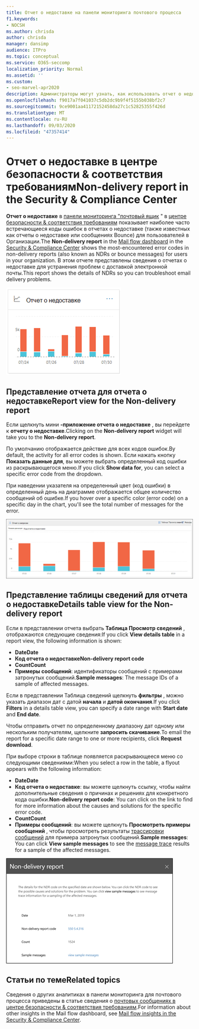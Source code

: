 ```yaml
---
title: Отчет о недоставке на панели мониторинга почтового процесса
f1.keywords:
- NOCSH
ms.author: chrisda
author: chrisda
manager: dansimp
audience: ITPro
ms.topic: conceptual
ms.service: O365-seccomp
localization_priority: Normal
ms.assetid: ''
ms.custom:
- seo-marvel-apr2020
description: Администраторы могут узнать, как использовать отчет о недоставке в панели мониторинга "почта" в центре безопасности & соответствия требованиям для отслеживания наиболее часто встречающихся кодов ошибок в отчетах о недоставке (также известных как отчеты о недоставке или сообщениях Bounce) от отправителей в вашей организации.
ms.openlocfilehash: f9017a7f041037c5db2dc9b9f4f5155b038bf2c7
ms.sourcegitcommit: 9ce9001aa41172152458da27c1c52825355f426d
ms.translationtype: MT
ms.contentlocale: ru-RU
ms.lasthandoff: 09/03/2020
ms.locfileid: "47357414"
---
```

# <a name="non-delivery-report-in-the-security--compliance-center"></a><span data-ttu-id="6f6f8-103">Отчет о недоставке в центре безопасности & соответствия требованиям</span><span class="sxs-lookup"><span data-stu-id="6f6f8-103">Non-delivery report in the Security & Compliance Center</span></span>

<span data-ttu-id="6f6f8-104">**Отчет о недоставке** в [панели мониторинга "почтовый ящик](mail-flow-insights-v2.md) " в [центре безопасности & соответствия требованиям](https://protection.office.com) показывает наиболее часто встречающиеся коды ошибок в отчетах о недоставке (также известных как отчеты о недоставке или сообщениях Bounce) для пользователей в Организации.</span><span class="sxs-lookup"><span data-stu-id="6f6f8-104">The **Non-delivery report** in the [Mail flow dashboard](mail-flow-insights-v2.md) in the [Security & Compliance Center](https://protection.office.com) shows the most-encountered error codes in non-delivery reports (also known as NDRs or bounce messages) for users in your organization.</span></span> <span data-ttu-id="6f6f8-105">В этом отчете представлены сведения о отчетах о недоставке для устранения проблем с доставкой электронной почты.</span><span class="sxs-lookup"><span data-stu-id="6f6f8-105">This report shows the details of NDRs so you can troubleshoot email delivery problems.</span></span>

![Мини-приложение отчетов о недоставке в панели мониторинга "почтовые ящики" в центре безопасности & соответствия требованиям](../../media/mfi-non-delivery-report-widget.png)

## <a name="report-view-for-the-non-delivery-report"></a><span data-ttu-id="6f6f8-107">Представление отчета для отчета о недоставке</span><span class="sxs-lookup"><span data-stu-id="6f6f8-107">Report view for the Non-delivery report</span></span>

<span data-ttu-id="6f6f8-108">Если щелкнуть мини **-приложение отчета о недоставке** , вы перейдете к **отчету о недоставке**.</span><span class="sxs-lookup"><span data-stu-id="6f6f8-108">Clicking on the **Non-delivery report** widget will take you to the **Non-delivery report**.</span></span>

<span data-ttu-id="6f6f8-109">По умолчанию отображается действие для всех кодов ошибок.</span><span class="sxs-lookup"><span data-stu-id="6f6f8-109">By default, the activity for all error codes is shown.</span></span> <span data-ttu-id="6f6f8-110">Если нажать кнопку **Показать данные для**, вы можете выбрать определенный код ошибки из раскрывающегося меню.</span><span class="sxs-lookup"><span data-stu-id="6f6f8-110">If you click **Show data for**, you can select a specific error code from the dropdown.</span></span>

<span data-ttu-id="6f6f8-111">При наведении указателя на определенный цвет (код ошибки) в определенный день на диаграмме отображается общее количество сообщений об ошибке.</span><span class="sxs-lookup"><span data-stu-id="6f6f8-111">If you hover over a specific color (error code) on a specific day in the chart, you'll see the total number of messages for the error.</span></span>

![Представление отчета в отчете о необслуживаемом домене](../../media/mfi-non-delivery-report-overview-view.png)

## <a name="details-table-view-for-the-non-delivery-report"></a><span data-ttu-id="6f6f8-113">Представление таблицы сведений для отчета о недоставке</span><span class="sxs-lookup"><span data-stu-id="6f6f8-113">Details table view for the Non-delivery report</span></span>

<span data-ttu-id="6f6f8-114">Если в представлении отчета выбрать **Таблица Просмотр сведений** , отображаются следующие сведения:</span><span class="sxs-lookup"><span data-stu-id="6f6f8-114">If you click **View details table** in a report view, the following information is shown:</span></span>

- <span data-ttu-id="6f6f8-115">**Date**</span><span class="sxs-lookup"><span data-stu-id="6f6f8-115">**Date**</span></span>
- <span data-ttu-id="6f6f8-116">**Код отчета о недоставке**</span><span class="sxs-lookup"><span data-stu-id="6f6f8-116">**Non-delivery report code**</span></span>
- <span data-ttu-id="6f6f8-117">**Count**</span><span class="sxs-lookup"><span data-stu-id="6f6f8-117">**Count**</span></span>
- <span data-ttu-id="6f6f8-118">**Примеры сообщений**: идентификаторы сообщений с примерами затронутых сообщений.</span><span class="sxs-lookup"><span data-stu-id="6f6f8-118">**Sample messages**: The message IDs of a sample of affected messages.</span></span>

<span data-ttu-id="6f6f8-119">Если в представлении Таблица сведений щелкнуть **фильтры** , можно указать диапазон дат с датой **начала** и **датой окончания**.</span><span class="sxs-lookup"><span data-stu-id="6f6f8-119">If you click **Filters** in a details table view, you can specify a date range with **Start date** and **End date**.</span></span>

<span data-ttu-id="6f6f8-120">Чтобы отправить отчет по определенному диапазону дат одному или нескольким получателям, щелкните **запросить скачивание**.</span><span class="sxs-lookup"><span data-stu-id="6f6f8-120">To email the report for a specific date range to one or more recipients, click **Request download**.</span></span>

<span data-ttu-id="6f6f8-121">При выборе строки в таблице появляется раскрывающееся меню со следующими сведениями:</span><span class="sxs-lookup"><span data-stu-id="6f6f8-121">When you select a row in the table, a flyout appears with the following information:</span></span>

- <span data-ttu-id="6f6f8-122">**Date**</span><span class="sxs-lookup"><span data-stu-id="6f6f8-122">**Date**</span></span>
- <span data-ttu-id="6f6f8-123">**Код отчета о недоставке**: вы можете щелкнуть ссылку, чтобы найти дополнительные сведения о причинах и решениях для конкретного кода ошибки.</span><span class="sxs-lookup"><span data-stu-id="6f6f8-123">**Non-delivery report code**: You can click on the link to find for more information about the causes and solutions for the specific error code.</span></span>
- <span data-ttu-id="6f6f8-124">**Count**</span><span class="sxs-lookup"><span data-stu-id="6f6f8-124">**Count**</span></span>
- <span data-ttu-id="6f6f8-125">**Примеры сообщений**: вы можете щелкнуть **Просмотреть примеры сообщений** , чтобы просмотреть результаты [трассировки сообщений](message-trace-scc.md) для примера затронутых сообщений.</span><span class="sxs-lookup"><span data-stu-id="6f6f8-125">**Sample messages**: You can click **View sample messages** to see the [message trace](message-trace-scc.md) results for a sample of the affected messages.</span></span>

![Всплывающее меню сведений после выбора строки в представлении таблицы сведений в отчете о недоставке](../../media/mfi-non-delivery-report-details-flyout.png)

## <a name="related-topics"></a><span data-ttu-id="6f6f8-127">Статьи по теме</span><span class="sxs-lookup"><span data-stu-id="6f6f8-127">Related topics</span></span>

<span data-ttu-id="6f6f8-128">Сведения о других аналитиках в панели мониторинга для почтового процесса приведены в статье сведения о [почтовых сообщениях в центре безопасности & соответствия требованиям](mail-flow-insights-v2.md).</span><span class="sxs-lookup"><span data-stu-id="6f6f8-128">For information about other insights in the Mail flow dashboard, see [Mail flow insights in the Security & Compliance Center](mail-flow-insights-v2.md).</span></span>
